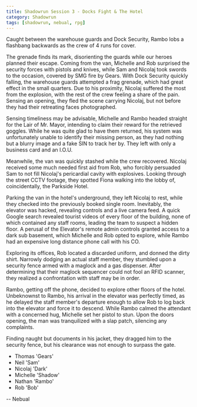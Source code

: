 ```yaml
---
title: Shadowrun Session 3 - Docks Fight & The Hotel
category: Shadowrun
tags: [shadowrun, nebual, rpg]
---
```


Caught between the warehouse guards and Dock Security, Rambo lobs a flashbang
backwards as the crew of 4 runs for cover.

The grenade finds its mark,
disorienting the guards while our heroes planned their escape. Coming from
the van, Michelle and Rob surprised the security forces with pistols and
knives, while Sam and Nicolaj took swords to the occasion, covered by SMG
fire by Gears. With Dock Security quickly falling, the warehouse guards
attempted a frag grenade, which had great effect in the small quarters. Due
to his proximity, Nicolaj suffered the most from the explosion, with the rest
of the crew feeling a share of the pain. Sensing an opening, they fled the
scene carrying Nicolaj, but not before they had their retreating faces
photographed.

Sensing timeliness may be advisable, Michelle and Rambo headed straight for
the Lair of Mr. Mayor, intending to claim their reward for the retrieved
goggles. While he was quite glad to have them returned, his system was
unfortunately unable to identify their missing person, as they had nothing
but a blurry image and a fake SIN to track her by. They left with only a
business card and an I.O.U.

Meanwhile, the van was quickly stashed while the crew recovered. Nicolaj
received some much needed first aid from Rob, who forcibly persuaded Sam to
not fill Nicolaj's pericardial cavity with explosives. Looking through the
street CCTV footage, they spotted Fiona walking into the lobby of,
coincidentally, the Parkside Hotel.

Parking the van in the hotel's underground, they left Nicolaj to rest, while
they checked into the previously booked single room. Inevitably, the elevator
was hacked, revealing controls and a live camera feed. A quick Google search
revealed tourist videos of every floor of the building, none of which
contained any staff rooms, leading the team to suspect a hidden floor. A
perusal of the Elevator's remote admin controls granted access to a dark sub
basement, which Michelle and Rob opted to explore, while Rambo had an
expensive long distance phone call with his CO.

Exploring its offices, Rob located a discarded uniform, and donned the dirty
shirt. Narrowly dodging an actual staff member, they stumbled upon a
security fence armed with a maglock and a gas dispenser. After determining
that their maglock sequencer could not fool an RFID scanner, they realized a
confrontation with staff may be in order.

Rambo, getting off the phone, decided to explore other floors of the hotel.
Unbeknownst to Rambo, his arrival in the elevator was perfectly timed, as he
delayed the staff member's departure enough to allow Rob to log back into the
elevator and force it to descend. While Rambo calmed the attendant with a
concerned hug, Michelle set her pistol to stun. Upon the doors opening, the
man was tranquilized with a slap patch, silencing any complaints.

Finding naught but documents in his jacket, they dragged him to the security
fence, but his clearance was not enough to surpass the gate.

- Thomas 'Gears'
- Neil 'Sam'
- Nicolaj 'Dark'
- Michelle 'Shadow'
- Nathan 'Rambo'
- Rob 'Bob'

-- Nebual
